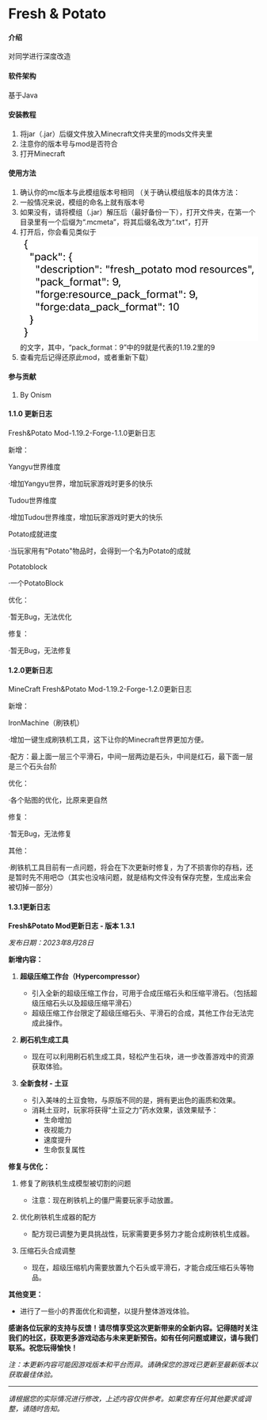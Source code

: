 # Fresh & Potato

#### 介绍
对同学进行深度改造

#### 软件架构
基于Java

#### 安装教程

1.  将jar（.jar）后缀文件放入Minecraft文件夹里的mods文件夹里
2.  注意你的版本号与mod是否符合
3.  打开Minecraft

#### 使用方法

1.  确认你的mc版本与此模组版本号相同
（关于确认模组版本的具体方法：
  1. 一般情况来说，模组的命名上就有版本号
  2. 如果没有，请将模组（.jar）解压后（最好备份一下），打开文件夹，在第一个目录里有一个后缀为“.mcmeta”，将其后缀名改为“.txt”，打开
  3. 打开后，你会看见类似于![输入图片说明](1.2.0/AB319C5A-F17E-40FA-8C87-41F22F946520.jpeg)的文字，其中，“pack_format：9”中的9就是代表的1.19.2里的9
  4. 查看完后记得还原此mod，或者重新下载）

#### 参与贡献

1.  By Onism

#### 1.1.0 更新日志

Fresh&Potato Mod-1.19.2-Forge-1.1.0更新日志

新增：

Yangyu世界维度

·增加Yangyu世界，增加玩家游戏时更多的快乐

Tudou世界维度

·增加Tudou世界维度，增加玩家游戏时更大的快乐

Potato成就进度

·当玩家用有"Potato"物品时，会得到一个名为Potato的成就

Potatoblock

·一个PotatoBlock

优化：

·暂无Bug，无法优化

修复：

·暂无Bug，无法修复

#### 1.2.0更新日志

MineCraft Fresh&Potato Mod-1.19.2-Forge-1.2.0更新日志

新增：

IronMachine（刷铁机）

·增加一键生成刷铁机工具，这下让你的Minecraft世界更加方便。

·配方：最上面一层三个平滑石，中间一层两边是石头，中间是红石，最下面一层是三个石头台阶

优化：

·各个贴图的优化，比原来更自然

修复：

·暂无Bug，无法修复

其他：

·刷铁机工具目前有一点问题，将会在下次更新时修复，为了不损害你的存档，还是暂时先不用吧😊（其实也没啥问题，就是结构文件没有保存完整，生成出来会被切掉一部分）

#### 1.3.1更新日志
**Fresh&Potato Mod更新日志 - 版本 1.3.1**

*发布日期：2023年8月28日*

**新增内容：**

1. **超级压缩工作台（Hypercompressor）**
   - 引入全新的超级压缩工作台，可用于合成压缩石头和压缩平滑石。（包括超级压缩石头以及超级压缩平滑石）
   - 超级压缩工作台限定了超级压缩石头、平滑石的合成，其他工作台无法完成此操作。

2. **刷石机生成工具**
   - 现在可以利用刷石机生成工具，轻松产生石块，进一步改善游戏中的资源获取体验。

3. **全新食材 - 土豆**
   - 引入美味的土豆食物，与原版不同的是，拥有更出色的画质和效果。
   - 消耗土豆时，玩家将获得“土豆之力”药水效果，该效果赋予：
     - 生命增加
     - 夜视能力
     - 速度提升
     - 生命恢复属性

**修复与优化：**

1. 修复了刷铁机生成模型被切割的问题
   - 注意：现在刷铁机上的僵尸需要玩家手动放置。

2. 优化刷铁机生成器的配方
   - 配方现已调整为更具挑战性，玩家需要更多努力才能合成刷铁机生成器。

3. 压缩石头合成调整
   - 现在，超级压缩机内需要放置九个石头或平滑石，才能合成压缩石头等物品。

**其他变更：**

- 进行了一些小的界面优化和调整，以提升整体游戏体验。

**感谢各位玩家的支持与反馈！请尽情享受这次更新带来的全新内容。记得随时关注我们的社区，获取更多游戏动态与未来更新预告。如有任何问题或建议，请与我们联系。祝您玩得愉快！**

*注：本更新内容可能因游戏版本和平台而异。请确保您的游戏已更新至最新版本以获取最佳体验。*

---
*请根据您的实际情况进行修改，上述内容仅供参考。如果您有任何其他要求或调整，请随时告知。*